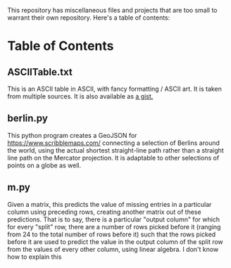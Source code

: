 This repository has miscellaneous files and projects that are too small to warrant their own repository. Here's a table of contents:

# Table of Contents
## ASCIITable.txt
This is an ASCII table in ASCII, with fancy formatting / ASCII art. It is taken from multiple sources. It is also available as [a gist.](https://gist.github.com/01-1/ba989a502bed38c3cfe48832967b358b)
## berlin.py
This python program creates a GeoJSON for https://www.scribblemaps.com/ connecting a selection of Berlins around the world, using the actual shortest straight-line path rather than a straight line path on the Mercator projection. It is adaptable to other selections of points on a globe as well.
## m.py
Given a matrix, this predicts the value of missing entries in a particular column using preceding rows, creating another matrix out of these predictions. That is to say, there is a particular "output column" for which for every "split" row, there are a number of rows picked before it (ranging from 24 to the total number of rows before it) such that the rows picked before it are used to predict the value in the output column of the split row from the values of every other column, using linear algebra. I don't know how to explain this 
